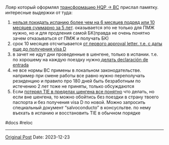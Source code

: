 Лояр который оформлял [трансформацию HQP -> BC](1753.md) прислал памятку. интересные выдержки от туда:
1. [нельзя покидать испанию более чем на 6 месяцев подряд или 10 месяцев суммарно за 5 лет](1243.md). оказывается это не только для ПМЖ нужно, но и для продления самой БК(правда не очень понятно зачем отказываться от ПМЖ и получать БК)
2. срок 10 месяцев отсчитывается [от первого approval letter. т.е. с даты еще до получения visa D](1033.md)
3. в зачет не идут дни проведенные в шенгене, только в испании. т.е. по хорошему на каждую поездку нужно[ делать declaración de entrada](1344.md)
4. не все нормы BC примены в локальном законодательстве. например при смене работы все равно нужно переполучать резиденцию и правило про 180 дней быть безработным по истечению 2 лет тоже не приняты, только обсуждаются
5. Если [потерял TIE в пределах шенгена все понятно](1006.md) что делать, но если вне шенгена, то можно обойтись без поездки в страну твоего паспорта и без получения visa D по новой. Можно запросить специальный документ “salvoconducto” в консусльтве. по нему въехать в испанию и восстановить TIE в обычном порядке

#docs #reloc

---
[Original Post](https://t.me/lev2tarragona/1823)
Date: 2023-12-23
